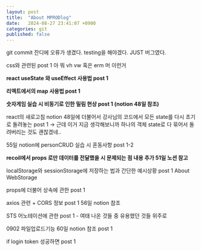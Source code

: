 ```yaml
---
layout: post
title:  "About MPRODlog"
date:   2024-08-27 23:41:07 +0900
categories: git
published: false
---
```


git commit 잔디에 오류가 생겼다. testing을 해야겠다.
JUST 버그였다.

css와 관련된 post 1 아 뭐 vh vw 혹은 erm 머 이런거

**react useState 와 useEffect 사용법 post 1**

**리액트에서의 map 사용법 post 1**

**숫자게임 실습 시 비동기로 인한 밀림 현상 post 1 (notion 48일 참조)**

react의 새로고침 notion 48일에 더불어서 강사님의 코드에서 모든 state를 다시 초기로 돌려놓는 post 1 -> 근데 이거 지금 생각해보니까 하나의 객체 state로 다 묶어서 돌려버리는 것도 괜찮겠네..

55일 notion에 personCRUD 실습 시 혼동사항 post 1-2

**recoil에서 props 로만 데이터를 전달했을 시 문제되는 점 내용 추가 51일 노션 참고**

localStorage와 sessionStorage에 저장하는 법과 간단한 예시상황 post 1 About WebStorage

props에 더불어 상속에 관한 post 1

axios 관련 + CORS 정보 post 1 56일 notion 참조

STS 어노테이션에 관한 post 1 - 여태 나온 것들 중 유용헸던 것들 위주로

0902 파일업로드기능 60일 notion 참조 post 1

if login token 성공하면 post 1



